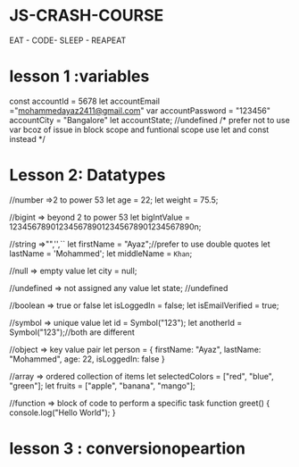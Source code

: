# JS-CRASH-COURSE
EAT - CODE- SLEEP - REAPEAT

# lesson 1 :variables

const accountId = 5678
let accountEmail ="mohammedayaz2411@gmail.com"
var accountPassword = "123456"
accountCity = "Bangalore"
let accountState; //undefined
/*
prefer not to use var bcoz of issue in block scope and funtional scope
use let and const instead
*/


# Lesson 2: Datatypes
//number =>2 to power 53
let age = 22;
let weight = 75.5;

//bigint => beyond 2 to power 53
let bigIntValue = 1234567890123456789012345678901234567890n;

//string =>"",'',``
let firstName = "Ayaz";//prefer to use double quotes
let lastName = 'Mohammed';
let middleName = `Khan`;

//null => empty value
let city = null;

//undefined => not assigned any value
let state; //undefined

//boolean => true or false
let isLoggedIn = false;
let isEmailVerified = true;

//symbol => unique value
let id = Symbol("123");
let anotherId = Symbol("123");//both are different

//object => key value pair
let person = {
    firstName: "Ayaz",
    lastName: "Mohammed",
    age: 22,
    isLoggedIn: false
}

//array => ordered collection of items
let selectedColors = ["red", "blue", "green"];
let fruits = ["apple", "banana", "mango"];

//function => block of code to perform a specific task
function greet() {
    console.log("Hello World");
}


# lesson 3 : conversionopeartion 
